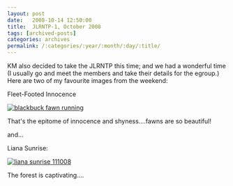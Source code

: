 ```yaml
---
layout: post
date:	2008-10-14 12:50:00
title:  JLRNTP-1, October 2008
tags: [archived-posts]
categories: archives
permalink: /:categories/:year/:month/:day/:title/
---
```

KM also decided to take the JLRNTP this time; and we had a wonderful time (I usually go and meet the members and take their details for the egroup.) Here are two of my favourite images from the weekend:


Fleet-Footed Innocence



<a href="http://s297.photobucket.com/albums/mm205/depontis/?action=view&current=IMG_7956.jpg" target="_blank"><img src="http://i297.photobucket.com/albums/mm205/depontis/IMG_7956.jpg" border="0" alt="blackbuck fawn running"></a>


That's the epitome of innocence and shyness....fawns are so beautiful!

and...

Liana Sunrise:


<a href="http://s297.photobucket.com/albums/mm205/depontis/?action=view&current=IMG_1601.jpg" target="_blank"><img src="http://i297.photobucket.com/albums/mm205/depontis/IMG_1601.jpg" border="0" alt="liana sunrise 111008"></a>

The forest is captivating....
